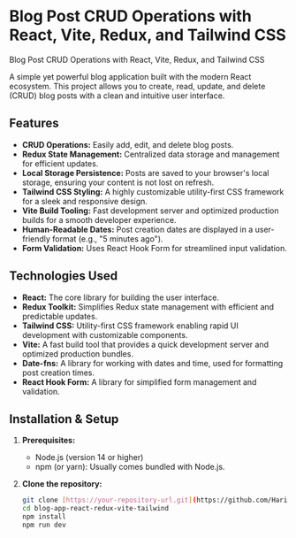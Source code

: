 # Blog Post CRUD Operations with React, Vite, Redux, and Tailwind CSS
Blog Post CRUD Operations with React, Vite, Redux, and Tailwind CSS

A simple yet powerful blog application built with the modern React ecosystem. This project allows you to create, read, update, and delete (CRUD) blog posts with a clean and intuitive user interface.

## Features

- **CRUD Operations:** Easily add, edit, and delete blog posts.
- **Redux State Management:** Centralized data storage and management for efficient updates.
- **Local Storage Persistence:** Posts are saved to your browser's local storage, ensuring your content is not lost on refresh.
- **Tailwind CSS Styling:** A highly customizable utility-first CSS framework for a sleek and responsive design.
- **Vite Build Tooling:** Fast development server and optimized production builds for a smooth developer experience.
- **Human-Readable Dates:**  Post creation dates are displayed in a user-friendly format (e.g., "5 minutes ago").
- **Form Validation:** Uses React Hook Form for streamlined input validation.

## Technologies Used

- **React:** The core library for building the user interface.
- **Redux Toolkit:** Simplifies Redux state management with efficient and predictable updates.
- **Tailwind CSS:** Utility-first CSS framework enabling rapid UI development with customizable components.
- **Vite:**  A fast build tool that provides a quick development server and optimized production bundles.
- **Date-fns:** A library for working with dates and time, used for formatting post creation times.
- **React Hook Form:** A library for simplified form management and validation.

## Installation & Setup

1. **Prerequisites:**
   - Node.js (version 14 or higher)
   - npm (or yarn): Usually comes bundled with Node.js.

2. **Clone the repository:**
   ```bash
   git clone [https://your-repository-url.git](https://github.com/HariKrishna-9885699666/blog-app-react-redux-vite-tailwind/)
   cd blog-app-react-redux-vite-tailwind
   npm install
   npm run dev


